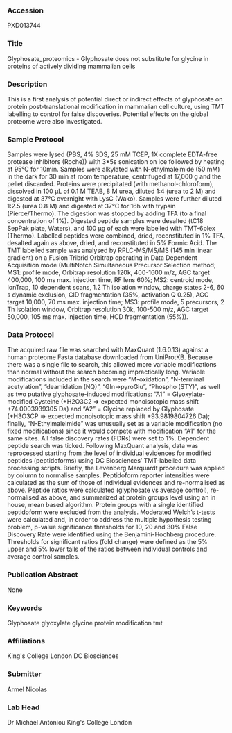 ### Accession
PXD013744

### Title
Glyphosate_proteomics -  Glyphosate does not substitute for glycine in proteins of actively dividing mammalian cells

### Description
This is a first analysis of potential direct or indirect effects of glyphosate on protein post-translational modification in mammalian cell culture, using TMT labelling to control for false discoveries. Potential effects on the global proteome were also investigated.

### Sample Protocol
Samples were lysed (PBS, 4% SDS, 25 mM TCEP, 1X complete EDTA-free protease inhibitors (Roche)) with 3*5s sonication on ice followed by heating at 95°C for 10min. Samples were alkylated with N-ethylmaleimide (50 mM) in the dark for 30 min at room temperature, centrifuged at 17,000 g and the pellet discarded. Proteins were precipitated (with methanol-chloroform), dissolved in 100 µL of 0.1 M TEAB, 8 M urea, diluted 1:4 (urea to 2 M) and digested at 37°C overnight with LysC (Wako). Samples were further diluted 1:2.5 (urea 0.8 M) and digested at 37°C for 16h with trypsin (Pierce/Thermo). The digestion was stopped by adding TFA (to a final concentration of 1%). Digested peptide samples were desalted (tC18 SepPak plate, Waters), and 100 µg of each were labelled with TMT-6plex (Thermo). Labelled peptides were combined, dried, reconstituted in 1% TFA, desalted again as above, dried, and reconstituted in 5% Formic Acid. The TMT labelled sample was analysed by RPLC-MS/MS/MS (145 min linear gradient) on a Fusion Tribrid Orbitrap operating in Data Dependent Acquisition mode (MultiNotch Simultaneous Precursor Selection method; MS1: profile mode, Orbitrap resolution 120k, 400-1600 m/z, AGC target 400,000, 100 ms max. injection time, RF lens 60%; MS2: centroid mode, IonTrap, 10 dependent scans, 1.2 Th isolation window, charge states 2-6, 60 s dynamic exclusion, CID fragmentation (35%, activation Q 0.25), AGC target 10,000, 70 ms max. injection time; MS3: profile mode, 5 precursors, 2 Th isolation window, Orbitrap resolution 30k, 100-500 m/z, AGC target 50,000, 105 ms max. injection time, HCD fragmentation (55%)).

### Data Protocol
The acquired raw file was searched with MaxQuant (1.6.0.13) against a human proteome Fasta database downloaded from UniProtKB. Because there was a single file to search, this allowed more variable modifications than normal without the search becoming impractically long. Variable modifications included in the search were “M-oxidation”, “N-terminal acetylation”, “deamidation (NQ)”, “Gln->pyroGlu”, “Phospho (STY)”, as well as two putative glyphosate-induced modifications: “A1” = Glyoxylate-modified Cysteine (+H2O3C2 => expected monoisotopic mass shift +74.0003939305 Da) and “A2” = Glycine replaced by Glyphosate (+H3O3CP => expected monoisotopic mass shift +93.9819804726 Da); finally, “N-Ethylmaleimide” was unusually set as a variable modification (no fixed modifications) since it would compete with modification “A1” for the same sites. All false discovery rates (FDRs) were set to 1%. Dependent peptide search was ticked. Following MaxQuant analysis, data was reprocessed starting from the level of individual evidences for modified peptides (peptidoforms) using DC Biosciences’ TMT-labelled data processing scripts. Briefly, the Levenberg Marquardt procedure was applied by column to normalise samples. Peptidoform reporter intensities were calculated as the sum of those of individual evidences and re-normalised as above. Peptide ratios were calculated (glyphosate vs average control), re-normalised as above, and summarized at protein groups level using an in house, mean based algorithm. Protein groups with a single identified peptidoform were excluded from the analysis. Moderated Welch’s t-tests were calculated and, in order to address the multiple hypothesis testing problem, p-value significance thresholds for 10, 20 and 30% False Discovery Rate were identified using the Benjamini-Hochberg procedure. Thresholds for significant ratios (fold change) were defined as the 5% upper and 5% lower tails of the ratios between individual controls and average control samples.

### Publication Abstract
None

### Keywords
Glyphosate glyoxylate glycine protein modification tmt

### Affiliations
King's College London
DC Biosciences

### Submitter
Armel Nicolas

### Lab Head
Dr Michael Antoniou
King's College London


